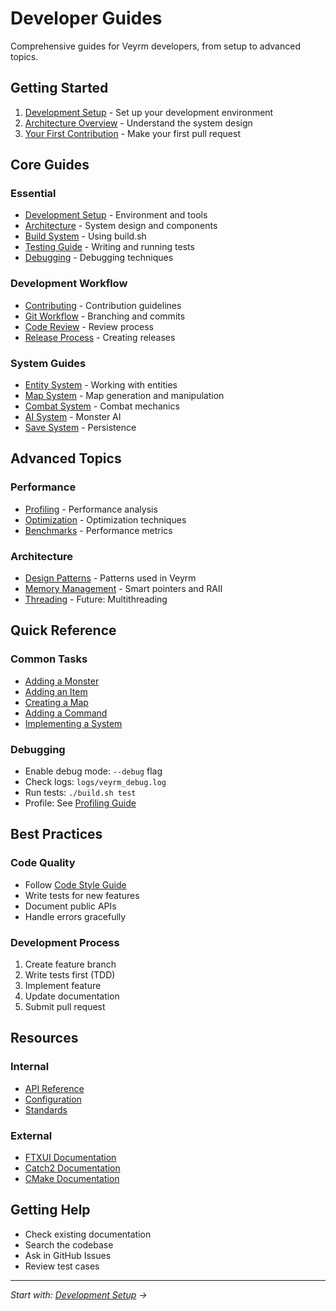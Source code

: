 # Developer Guides

Comprehensive guides for Veyrm developers, from setup to advanced topics.

## Getting Started

1. [Development Setup](setup.md) - Set up your development environment
2. [Architecture Overview](architecture.md) - Understand the system design
3. [Your First Contribution](contributing.md) - Make your first pull request

## Core Guides

### Essential
- [Development Setup](setup.md) - Environment and tools
- [Architecture](architecture.md) - System design and components
- [Build System](../../reference/commands/build-script.md) - Using build.sh
- [Testing Guide](testing.md) - Writing and running tests
- [Debugging](debugging.md) - Debugging techniques

### Development Workflow
- [Contributing](contributing.md) - Contribution guidelines
- [Git Workflow](../../development/standards/git-workflow.md) - Branching and commits
- [Code Review](code-review.md) - Review process
- [Release Process](release.md) - Creating releases

### System Guides
- [Entity System](systems/entities.md) - Working with entities
- [Map System](systems/maps.md) - Map generation and manipulation
- [Combat System](systems/combat.md) - Combat mechanics
- [AI System](systems/ai.md) - Monster AI
- [Save System](systems/save-load.md) - Persistence

## Advanced Topics

### Performance
- [Profiling](../../development/performance/profiling.md) - Performance analysis
- [Optimization](../../development/performance/optimization.md) - Optimization techniques
- [Benchmarks](../../development/performance/benchmarks.md) - Performance metrics

### Architecture
- [Design Patterns](patterns.md) - Patterns used in Veyrm
- [Memory Management](memory.md) - Smart pointers and RAII
- [Threading](threading.md) - Future: Multithreading

## Quick Reference

### Common Tasks
- [Adding a Monster](../content/monsters.md)
- [Adding an Item](../content/items.md)
- [Creating a Map](../content/maps.md)
- [Adding a Command](commands.md)
- [Implementing a System](systems.md)

### Debugging
- Enable debug mode: `--debug` flag
- Check logs: `logs/veyrm_debug.log`
- Run tests: `./build.sh test`
- Profile: See [Profiling Guide](../../development/performance/profiling.md)

## Best Practices

### Code Quality
- Follow [Code Style Guide](../../development/standards/code-style.md)
- Write tests for new features
- Document public APIs
- Handle errors gracefully

### Development Process
1. Create feature branch
2. Write tests first (TDD)
3. Implement feature
4. Update documentation
5. Submit pull request

## Resources

### Internal
- [API Reference](../../reference/api/README.md)
- [Configuration](../../reference/configuration/README.md)
- [Standards](../../development/standards/README.md)

### External
- [FTXUI Documentation](https://github.com/ArthurSonzogni/FTXUI)
- [Catch2 Documentation](https://github.com/catchorg/Catch2)
- [CMake Documentation](https://cmake.org/documentation/)

## Getting Help

- Check existing documentation
- Search the codebase
- Ask in GitHub Issues
- Review test cases

---

*Start with: [Development Setup](setup.md) →*
